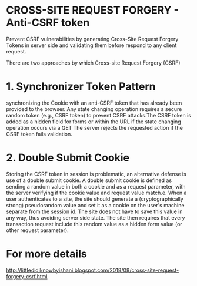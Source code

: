 # CROSS-SITE REQUEST FORGERY - Anti-CSRF token 
 Prevent CSRF vulnerabilities by generating Cross-Site Request Forgery Tokens in server side and validating them before respond to any client request.

There are two approaches by which Cross-site Request Forgery (CSRF)  

# 1. Synchronizer Token Pattern
synchronizing the Cookie with an anti-CSRF token that has already been provided to the browser.
Any state changing operation requires a secure random token (e.g., CSRF token) to prevent CSRF attacks.The CSRF token is added as a hidden field for forms or within the URL if the state changing operation occurs via a GET
The server rejects the requested action if the CSRF token fails validation.

# 2. Double Submit Cookie
Storing the CSRF token in session is problematic, an alternative defense is use of a double submit cookie. A double submit cookie is defined as sending a random value in both a cookie and as a request parameter, with the server verifying if the cookie value and request value match.e. 
When a user authenticates to a site, the site should generate a (cryptographically strong) pseudorandom value and set it as a cookie on the user's machine separate from the session id. The site does not have to save this value in any way, thus avoiding server side state. The site then requires that every transaction request include this random value as a hidden form value (or other request parameter).
 

 # For more details 
 http://littledidiknowbyishani.blogspot.com/2018/08/cross-site-request-forgery-csrf.html
